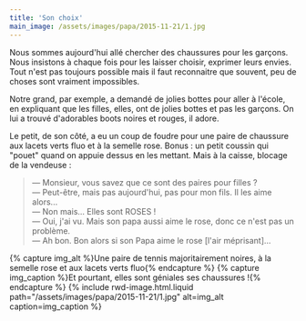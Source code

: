 ```yaml
---
title: 'Son choix'
main_image: /assets/images/papa/2015-11-21/1.jpg
---
```


Nous sommes aujourd'hui allé chercher des chaussures pour les garçons. Nous insistons à chaque fois pour les laisser choisir, exprimer leurs envies. Tout n'est pas toujours possible mais il faut reconnaitre que souvent, peu de choses sont vraiment impossibles.

Notre grand, par exemple, a demandé de jolies bottes pour aller à l'école, en expliquant que les filles, elles, ont de jolies bottes et pas les garçons. On lui a trouvé d'adorables boots noires et rouges, il adore.

Le petit, de son côté, a eu un coup de foudre pour une paire de chaussure aux lacets verts fluo et à la semelle rose. Bonus : un petit coussin qui "pouet" quand on appuie dessus en les mettant. Mais à la caisse, blocage de la vendeuse :

> — Monsieur, vous savez que ce sont des paires pour filles ?  
> — Peut-être, mais pas aujourd'hui, pas pour mon fils. Il les aime alors...  
> — Non mais... Elles sont ROSES !  
> — Oui, j'ai vu. Mais son papa aussi aime le rose, donc ce n'est pas un problème.  
> — Ah bon. Bon alors si son Papa aime le rose [l'air méprisant]...

{% capture img_alt %}Une paire de tennis majoritairement noires, à la semelle rose et aux lacets verts fluo{% endcapture %}
{% capture img_caption %}Et pourtant, elles sont géniales ses chaussures !{% endcapture %}
{% include rwd-image.html.liquid
path="/assets/images/papa/2015-11-21/1.jpg"
alt=img_alt
caption=img_caption
%}
